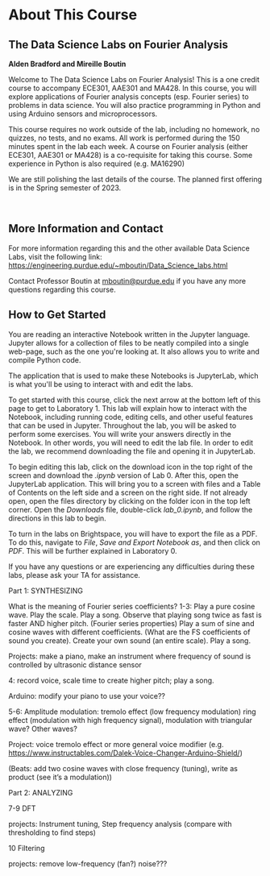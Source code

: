 # About This Course
## The Data Science Labs on Fourier Analysis
**Alden Bradford and Mireille Boutin**

Welcome to The Data Science Labs on Fourier Analysis! This is a one credit course to accompany ECE301, AAE301 and MA428. In this course, you will explore applications of Fourier analysis concepts (esp. Fourier series) to problems in data science. You will also practice programming in Python and using Arduino sensors and microprocessors. 

This course requires no work outside of the lab, including no homework, no quizzes, no tests, and no exams. All work is performed during the 150 minutes spent in the lab each week. A course on Fourier analysis (either ECE301, AAE301 or MA428) is a co-requisite for taking this course. Some experience in Python is also required (e.g. MA16290)

We are still polishing the last details of the course. The planned first offering is in the Spring semester of 2023. 

<br>

## More Information and Contact

For more information regarding this and the other available Data Science Labs, visit the following link: 
https://engineering.purdue.edu/~mboutin/Data_Science_labs.html

Contact Professor Boutin at mboutin@purdue.edu if you have any more questions regarding this course.
<br>

## How to Get Started

You are reading an interactive Notebook written in the Jupyter language. Jupyter allows for a collection of files to be neatly compiled into a single web-page, such as the one you're looking at. It also allows you to write and compile Python code. 

The application that is used to make these Notebooks is JupyterLab, which is what you'll be using to interact with and edit the labs. 

To get started with this course, click the next arrow at the bottom left of this page to get to Laboratory 1. This lab will explain how to interact with the Notebook, including running code, editing cells, and other useful features that can be used in Jupyter. Throughout the lab, you will be asked to perform some exercises. You will write your answers directly in the Notebook. In other words, you will need to edit the lab file. In order to edit the lab, we recommend downloading the file and opening it in JupyterLab.

To begin editing this lab, click on the download icon in the top right of the screen and download the *.ipynb* version of Lab 0. After this, open the JupyterLab application. This will bring you to a screen with files and a Table of Contents on the left side and a screen on the right side. If not already open, open the files directory by clicking on the folder icon in the top left corner. Open the *Downloads* file, double-click *lab_0.ipynb*, and follow the directions in this lab to begin.

To turn in the labs on Brightspace, you will have to export the file as a PDF. To do this, navigate to *File*, *Save and Export Notebook as*, and then click on *PDF*. This will be further explained in Laboratory 0.

If you have any questions or are experiencing any difficulties during these labs, please ask your TA for assistance.





















Part 1: SYNTHESIZING


What is the meaning of Fourier series coefficients?
1-3: Play a pure cosine wave. Play the scale. Play a song. Observe that playing song twice as fast is faster AND higher pitch. (Fourier series properties) Play a sum of sine and cosine waves with different coefficients. (What are the FS coefficients of sound you create).  Create your own sound (an entire scale). Play a song.

Projects: make a piano, make an instrument where frequency of sound is controlled by ultrasonic distance sensor


4: record voice, scale time to create higher pitch; play a song.

Arduino: modify your piano to use your voice??


5-6: Amplitude modulation: tremolo effect (low frequency modulation) ring effect (modulation with high frequency signal), modulation with triangular wave? Other waves?

Project: voice tremolo effect or more general voice modifier (e.g. https://www.instructables.com/Dalek-Voice-Changer-Arduino-Shield/) 



(Beats: add two cosine waves with close frequency (tuning), write as product (see it’s a modulation)) 



Part 2: ANALYZING


7-9 DFT 


projects: Instrument tuning, Step frequency analysis (compare with thresholding to find steps)

10 Filtering 

projects: remove low-frequency (fan?) noise???